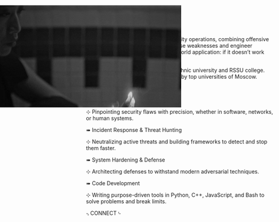 <p style="position: fixed; top: 0; left: 0; width: 100%; height: 100%; object-fit: cover;">
<img src="gif.gif">
</p>

⌍ABOUT⌎

I am Matvei. I specialize in cybersecurity operations, combining offensive and defensive methodologies to expose weaknesses and engineer resilience. My work focuses on real-world application: if it doesn’t work under pressure, it’s irrelevant.

Currently studying in Moscow polytechnic university and RSSU college. Participating in various events hosted by top universities of Moscow.


⌍AREAS OF EXPERTISE⌎

➠ Vulnerability Analysis & Exploitation

⊹ 	Pinpointing security flaws with precision, whether in software, networks, or human systems.

➠ Incident Response & Threat Hunting

⊹ 	Neutralizing active threats and building frameworks to detect and stop them faster.

➠ System Hardening & Defense

⊹ Architecting defenses to withstand modern adversarial techniques.

➠ Code Development

⊹ Writing purpose-driven tools in Python, C++, JavaScript, and Bash to solve problems and break limits.


⌍CONNECT⌎

